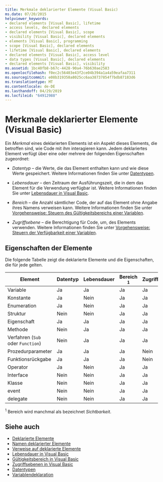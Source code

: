 ```yaml
---
title: Merkmale deklarierter Elemente (Visual Basic)
ms.date: 07/20/2015
helpviewer_keywords:
- declared elements [Visual Basic], lifetime
- access levels, declared elements
- declared elements [Visual Basic], scope
- visibility [Visual Basic], declared elements
- elements [Visual Basic], programming
- scope [Visual Basic], declared elements
- lifetime [Visual Basic], declared elements
- declared elements [Visual Basic], access level
- data types [Visual Basic], declared elements
- declared elements [Visual Basic], visibility
ms.assetid: 1bc40fb8-b67c-4428-90a4-76b630ae2583
ms.openlocfilehash: f0ec2c56403e43f2ce04b394a1a4a59eafaa7311
ms.sourcegitcommit: e08b319358a8025cc6aa38737854f7bdb87183d6
ms.translationtype: MT
ms.contentlocale: de-DE
ms.lasthandoff: 04/29/2019
ms.locfileid: "64912988"
---
```

# <a name="declared-element-characteristics-visual-basic"></a>Merkmale deklarierter Elemente (Visual Basic)
Ein *Merkmal* eines deklarierten Elements ist ein Aspekt dieses Elements, die betroffen sind, wie Code mit ihm interagieren kann. Jedem deklariertes Element verfügt über eine oder mehrere der folgenden Eigenschaften zugeordnet:  
  
- *Datentyp* – die Werte, die das Element enthalten kann und wie diese Werte gespeichert. Weitere Informationen finden Sie unter [Datentypen](../../../../visual-basic/language-reference/data-types/index.md).  
  
- *Lebensdauer* – den Zeitraum der Ausführungszeit, die in dem das Element für die Verwendung verfügbar ist. Weitere Informationen finden Sie unter [Lebensdauer in Visual Basic](../../../../visual-basic/programming-guide/language-features/declared-elements/lifetime.md).  
  
- *Bereich* – die Anzahl sämtlicher Code, der auf das Element ohne Angabe ihres Namens verweisen kann. Weitere Informationen finden Sie unter [Vorgehensweise: Steuern des Gültigkeitsbereichs einer Variablen](../../../../visual-basic/programming-guide/language-features/declared-elements/how-to-control-the-scope-of-a-variable.md).  
  
- *Zugriffsebene* – die Berechtigung für Code, um, des Elements verwenden. Weitere Informationen finden Sie unter [Vorgehensweise: Steuern der Verfügbarkeit einer Variablen](../../../../visual-basic/programming-guide/language-features/declared-elements/how-to-control-the-availability-of-a-variable.md).  
  
## <a name="characteristics-of-the-elements"></a>Eigenschaften der Elemente  
 Die folgende Tabelle zeigt die deklarierte Elemente und die Eigenschaften, die für jede gelten.  
  
|Element|Datentyp|Lebensdauer|Bereich <sup>1</sup>|Zugriffsebene|  
|-------------|---------------|--------------|------------------------|------------------|  
|Variable|Ja|Ja|Ja|Ja|  
|Konstante|Ja|Nein|Ja|Ja|  
|Enumeration|Ja|Nein|Ja|Ja|  
|Struktur|Nein|Nein|Ja|Ja|  
|Eigenschaft|Ja|Ja|Ja|Ja|  
|Methode|Nein|Ja|Ja|Ja|  
|Verfahren (`Sub` oder `Function`)|Nein|Ja|Ja|Ja|  
|Prozedurparameter|Ja|Ja|Ja|Nein|  
|Funktionsrückgabe|Ja|Ja|Ja|Nein|  
|Operator|Ja|Nein|Ja|Ja|  
|Interface|Nein|Nein|Ja|Ja|  
|Klasse|Nein|Nein|Ja|Ja|  
|event|Nein|Nein|Ja|Ja|  
|delegate|Nein|Nein|Ja|Ja|  
  
 <sup>1</sup> Bereich wird manchmal als bezeichnet *Sichtbarkeit*.  
  
## <a name="see-also"></a>Siehe auch

- [Deklarierte Elemente](../../../../visual-basic/programming-guide/language-features/declared-elements/index.md)
- [Namen deklarierter Elemente](../../../../visual-basic/programming-guide/language-features/declared-elements/declared-element-names.md)
- [Verweise auf deklarierte Elemente](../../../../visual-basic/programming-guide/language-features/declared-elements/references-to-declared-elements.md)
- [Lebensdauer in Visual Basic](../../../../visual-basic/programming-guide/language-features/declared-elements/lifetime.md)
- [Gültigkeitsbereich in Visual Basic](../../../../visual-basic/programming-guide/language-features/declared-elements/scope.md)
- [Zugriffsebenen in Visual Basic](../../../../visual-basic/programming-guide/language-features/declared-elements/access-levels.md)
- [Datentypen](../../../../visual-basic/programming-guide/language-features/data-types/index.md)
- [Variablendeklaration](../../../../visual-basic/programming-guide/language-features/variables/variable-declaration.md)

